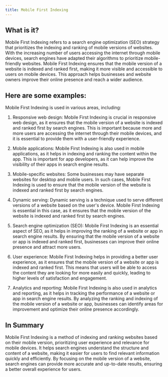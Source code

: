 ```yaml
---
title: Mobile First Indexing
---
```




## What is it?

Mobile First Indexing refers to a search engine optimization (SEO) strategy that prioritizes the indexing and ranking of mobile versions of websites. With the increasing number of users accessing the internet through mobile devices, search engines have adapted their algorithms to prioritize mobile-friendly websites. Mobile First Indexing ensures that the mobile version of a website is indexed and ranked first, making it more visible and accessible to users on mobile devices. This approach helps businesses and website owners improve their online presence and reach a wider audience.

## Here are some examples:

Mobile First Indexing is used in various areas, including:

1. Responsive web design: Mobile First Indexing is crucial in responsive web design, as it ensures that the mobile version of a website is indexed and ranked first by search engines. This is important because more and more users are accessing the internet through their mobile devices, and it is essential to provide them with a user-friendly experience.

2. Mobile applications: Mobile First Indexing is also used in mobile applications, as it helps in indexing and ranking the content within the app. This is important for app developers, as it can help improve the visibility of their apps in search engine results.

3. Mobile-specific websites: Some businesses may have separate websites for desktop and mobile users. In such cases, Mobile First Indexing is used to ensure that the mobile version of the website is indexed and ranked first by search engines.

4. Dynamic serving: Dynamic serving is a technique used to serve different versions of a website based on the user's device. Mobile First Indexing is essential in this case, as it ensures that the mobile version of the website is indexed and ranked first by search engines.

5. Search engine optimization (SEO): Mobile First Indexing is an essential aspect of SEO, as it helps in improving the ranking of a website or app in search engine results. By ensuring that the mobile version of a website or app is indexed and ranked first, businesses can improve their online presence and attract more users.

6. User experience: Mobile First Indexing helps in providing a better user experience, as it ensures that the mobile version of a website or app is indexed and ranked first. This means that users will be able to access the content they are looking for more easily and quickly, leading to higher levels of satisfaction and engagement.

7. Analytics and reporting: Mobile First Indexing is also used in analytics and reporting, as it helps in tracking the performance of a website or app in search engine results. By analyzing the ranking and indexing of the mobile version of a website or app, businesses can identify areas for improvement and optimize their online presence accordingly.

## In Summary

Mobile First Indexing is a method of indexing and ranking websites based on their mobile version, prioritizing user experience and relevance for mobile devices. It helps search engines understand the structure and content of a website, making it easier for users to find relevant information quickly and efficiently. By focusing on the mobile version of a website, search engines can provide more accurate and up-to-date results, ensuring a better overall experience for users.